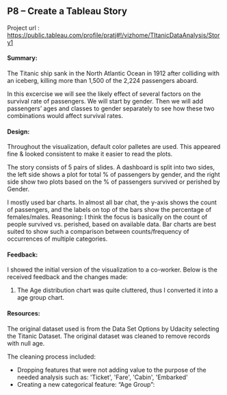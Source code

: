 ## P8 – Create a Tableau Story

Project url : https://public.tableau.com/profile/pratj#!/vizhome/TItanicDataAnalysis/Story1

#### Summary:

The Titanic ship sank in the North Atlantic Ocean in 1912 after colliding with an iceberg, killing more than 1,500 of the 2,224 passengers aboard. 

In this excercise we will see the likely effect of several factors on the survival rate of passengers. We will start by gender. Then we will add passengers’ ages and classes to gender separately to see how these two combinations would affect survival rates.


#### Design:

Throughout the visualization, default color palletes are used. This appeared fine & looked consistent to make it easier to read the plots. 

The story consists of 5 pairs of slides. A dashboard is split into two sides, the left side shows a plot for total % of passengers by gender, and the right side show two plots based on the % of passengers survived or perished by Gender.

I mostly used bar charts. In almost all bar chat, the y-axis shows the count of passengers, and the labels on top of the bars show the percentage of females/males. 
Reasoning: I think the focus is basically on the count of people survived vs. perished, based on available data. Bar charts are best suited to show such a comparison between counts/frequency of occurrences of multiple categories. 


#### Feedback:

I showed the initial version of the visualization to a co-worker. Below is the received feedback and the changes made: 
1.	The Age distribution chart was quite cluttered, thus I converted it into a age group chart.

#### Resources:
The original dataset used is from the Data Set Options by Udacity selecting the Titanic Dataset.  The original dataset was cleaned to remove records with null age.

The cleaning process included:
-	Dropping features that were not adding value to the purpose of the needed analysis such as: 'Ticket', 'Fare', 'Cabin', 'Embarked'
-	Creating a new categorical feature: “Age Group”:



